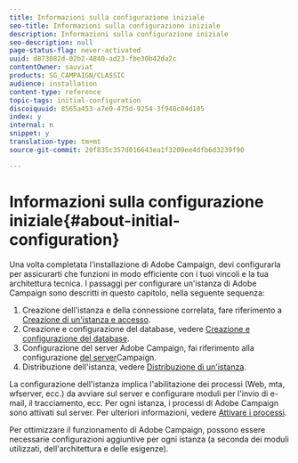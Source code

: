 ```yaml
---
title: Informazioni sulla configurazione iniziale
seo-title: Informazioni sulla configurazione iniziale
description: Informazioni sulla configurazione iniziale
seo-description: null
page-status-flag: never-activated
uuid: d873082d-02b2-4840-ad23-fbe30b42da2c
contentOwner: sauviat
products: SG_CAMPAIGN/CLASSIC
audience: installation
content-type: reference
topic-tags: initial-configuration
discoiquuid: 8565a453-a7e0-475d-9254-3f948c04d105
index: y
internal: n
snippet: y
translation-type: tm+mt
source-git-commit: 20f835c357d016643ea1f3209ee4dfb6d3239f90

---
```



# Informazioni sulla configurazione iniziale{#about-initial-configuration}

Una volta completata l&#39;installazione di Adobe Campaign, devi configurarla per assicurarti che funzioni in modo efficiente con i tuoi vincoli e la tua architettura tecnica. I passaggi per configurare un&#39;istanza di Adobe Campaign sono descritti in questo capitolo, nella seguente sequenza:

1. Creazione dell&#39;istanza e della connessione correlata, fare riferimento a [Creazione di un&#39;istanza e accesso](../../installation/using/creating-an-instance-and-logging-on.md).
1. Creazione e configurazione del database, vedere [Creazione e configurazione del database](../../installation/using/creating-and-configuring-the-database.md).
1. Configurazione del server Adobe Campaign, fai riferimento alla configurazione [del server](../../installation/using/campaign-server-configuration.md)Campaign.
1. Distribuzione dell&#39;istanza, vedere [Distribuzione di un&#39;istanza](../../installation/using/deploying-an-instance.md).

La configurazione dell&#39;istanza implica l&#39;abilitazione dei processi (Web, mta, wfserver, ecc.) da avviare sul server e configurare moduli per l&#39;invio di e-mail, il tracciamento, ecc. Per ogni istanza, i processi di Adobe Campaign sono attivati sul server. Per ulteriori informazioni, vedere [Attivare i processi](../../installation/using/campaign-server-configuration.md#enabling-processes).

Per ottimizzare il funzionamento di Adobe Campaign, possono essere necessarie configurazioni aggiuntive per ogni istanza (a seconda dei moduli utilizzati, dell&#39;architettura e delle esigenze).
